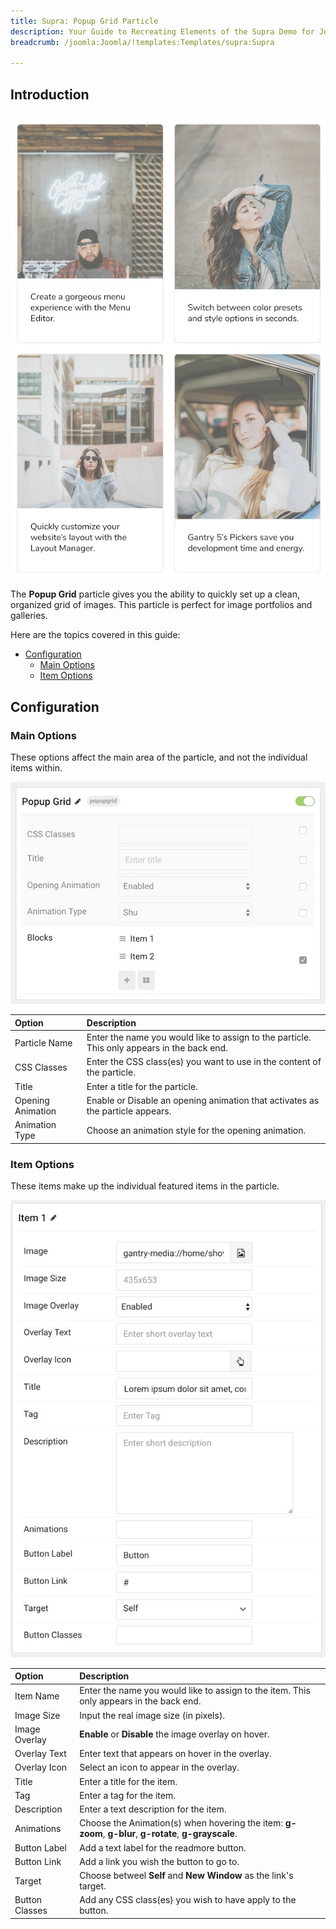 ```yaml
---
title: Supra: Popup Grid Particle
description: Your Guide to Recreating Elements of the Supra Demo for Joomla
breadcrumb: /joomla:Joomla/!templates:Templates/supra:Supra

---
```


## Introduction

![](assets/particle_popupgrid1.jpeg)

The **Popup Grid** particle gives you the ability to quickly set up a clean, organized grid of images. This particle is perfect for image portfolios and galleries. 

Here are the topics covered in this guide:

* [Configuration](#configuration)
    - [Main Options](#main-options)
    - [Item Options](#item-options)

## Configuration

### Main Options 

These options affect the main area of the particle, and not the individual items within.

![](assets/particle_popupgrid2.jpeg)

| Option            | Description                                                                                 |
| :-----            | :-----                                                                                      |
| Particle Name     | Enter the name you would like to assign to the particle. This only appears in the back end. |
| CSS Classes       | Enter the CSS class(es) you want to use in the content of the particle.                     |
| Title             | Enter a title for the particle.                                                             |
| Opening Animation | Enable or Disable an opening animation that activates as the particle appears.              |
| Animation Type    | Choose an animation style for the opening animation.                                        |


### Item Options

These items make up the individual featured items in the particle.

![](assets/particle_popupgrid3.jpeg)

| Option         | Description                                                                                            |
| :-----         | :-----                                                                                                 |
| Item Name      | Enter the name you would like to assign to the item. This only appears in the back end.                |
| Image Size     | Input the real image size (in pixels).                                                                 |
| Image Overlay  | **Enable** or **Disable** the image overlay on hover.                                                  |
| Overlay Text   | Enter text that appears on hover in the overlay.                                                       |
| Overlay Icon   | Select an icon to appear in the overlay.                                                               |
| Title          | Enter a title for the item.                                                                            |
| Tag            | Enter a tag for the item.                                                                              |
| Description    | Enter a text description for the item.                                                                 |
| Animations     | Choose the Animation(s) when hovering the item: **g-zoom**, **g-blur**, **g-rotate**, **g-grayscale**. |
| Button Label   | Add a text label for the readmore button.                                                              |
| Button Link    | Add a link you wish the button to go to.                                                               |
| Target         | Choose betweel **Self** and **New Window** as the link's target.                                       |
| Button Classes | Add any CSS class(es) you wish to have apply to the button.                                            |



